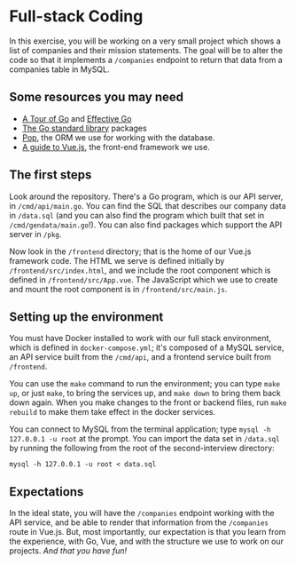 # Full-stack Coding

In this exercise, you will be working on a very small project which
shows a list of companies and their mission statements. The goal will be
to alter the code so that it implements a `/companies` endpoint to
return that data from a companies table in MySQL.

## Some resources you may need

- [A Tour of Go](https://tour.golang.org/welcome/1) and
  [Effective Go](https://golang.org/doc/effective_go.html)
- [The Go standard library](https://golang.org/pkg/) packages
- [Pop](https://github.com/gobuffalo/pop), the ORM we use for working
  with the database.
- [A guide to Vue.js](https://vuejs.org/v2/guide/), the front-end
  framework we use.

## The first steps

Look around the repository. There's a Go program, which is our API
server, in `/cmd/api/main.go`. You can find the SQL that describes our
company data in `/data.sql` (and you can also find the program which
built that set in `/cmd/gendata/main.go`!). You can also find packages
which support the API server in `/pkg`.

Now look in the `/frontend` directory; that is the home of our Vue.js
framework code. The HTML we serve is defined initially by
`/frontend/src/index.html`, and we include the root component which is
defined in `/frontend/src/App.vue`. The JavaScript which we use to
create and mount the root component is in `/frontend/src/main.js`.

## Setting up the environment

You must have Docker installed to work with our full stack environment,
which is defined in `docker-compose.yml`; it's composed of a MySQL
service, an API service built from the `/cmd/api`, and a frontend
service built from `/frontend`.

You can use the `make` command to run the environment; you can type
`make up`, or just `make`, to bring the services up, and `make down` to
bring them back down again. When you make changes to the front or
backend files, run `make rebuild` to make them take effect in the docker
services.

You can connect to MySQL from the terminal application; type `mysql -h
127.0.0.1 -u root` at the prompt. You can import the data set in
`/data.sql` by running the following from the root of the
second-interview directory:

```
mysql -h 127.0.0.1 -u root < data.sql
```

## Expectations

In the ideal state, you will have the `/companies` endpoint working with
the API service, and be able to render that information from the
`/companies` route in Vue.js. But, most importantly, our expectation is
that you learn from the experience, with Go, Vue, and with the structure
we use to work on our projects. *And that you have fun!*
